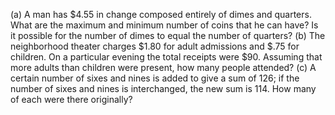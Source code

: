 (a) A man has \$4.55 in change composed entirely of dimes and quarters. What are the maximum and minimum number of coins that he can have? Is it possible for the number of dimes to equal the number of quarters?
    (b) The neighborhood theater charges \$1.80 for adult admissions and \$.75 for children. On a particular evening the total receipts were $90. Assuming that more adults than children were present, how many people attended?
    (c) A certain number of sixes and nines is added to give a sum of 126; if the number of sixes and nines is interchanged, the new sum is 114. How many of each were there originally?